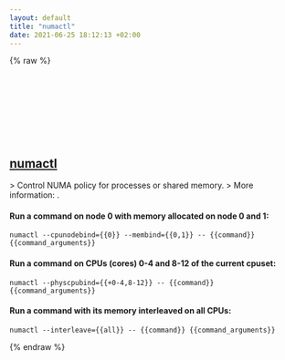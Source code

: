```yaml
---
layout: default
title: "numactl"
date: 2021-06-25 18:12:13 +02:00
---
```

{% raw %}
<h2 id="numactl">
  <a href="/en/linux/numactl.html">numactl</a> <a href="#numactl"><svg class="icon">
    <use href="/assets/images/unicode_sprite.svg#link" />
  </svg></a>
</h2>
> Control NUMA policy for processes or shared memory.
> More information: <https://man7.org/linux/man-pages/man8/numactl.8.html>.

#### Run a command on node 0 with memory allocated on node 0 and 1:
```shell
numactl --cpunodebind={{0}} --membind={{0,1}} -- {{command}} {{command_arguments}}
```
#### Run a command on CPUs (cores) 0-4 and 8-12 of the current cpuset:
```shell
numactl --physcpubind={{+0-4,8-12}} -- {{command}} {{command_arguments}}
```
#### Run a command with its memory interleaved on all CPUs:
```shell
numactl --interleave={{all}} -- {{command}} {{command_arguments}}
```
{% endraw %}